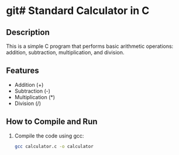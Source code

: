 # git# Standard Calculator in C

## Description
This is a simple C program that performs basic arithmetic operations: addition, subtraction, multiplication, and division.

## Features
- Addition (+)
- Subtraction (-)
- Multiplication (*)
- Division (/)

## How to Compile and Run
1. Compile the code using gcc:
   ```sh
   gcc calculator.c -o calculator
